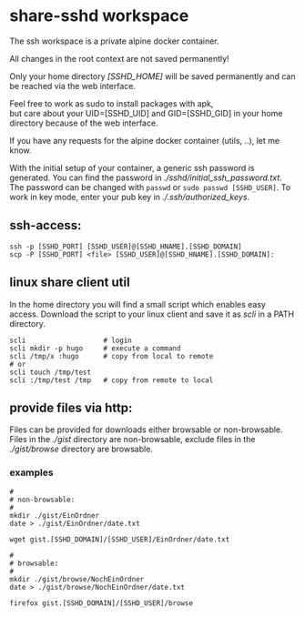 # share-sshd workspace

The ssh workspace is a private alpine docker container.

All changes in the root context are not saved permanently!

Only your home directory *[SSHD_HOME]* will be saved permanently and can be reached via the web interface.

Feel free to work as sudo to install packages with apk,  
but care about your UID=[SSHD_UID] and GID=[SSHD_GID] in your home directory because of the web interface.

If you have any requests for the alpine docker container (utils, ..), let me know.

With the initial setup of your container, a generic ssh password is generated.
You can find the password in *./sshd/initial_ssh_password.txt*.
The password can be changed with ```passwd``` or ```sudo passwd [SSHD_USER]```.
To work in key mode, enter your pub key in *./.ssh/authorized_keys*.

## ssh-access:

```
ssh -p [SSHD_PORT] [SSHD_USER]@[SSHD_HNAME].[SSHD_DOMAIN]
scp -P [SSHD_PORT] <file> [SSHD_USER]@[SSHD_HNAME].[SSHD_DOMAIN]:
```

## linux share client util

In the home directory you will find a small script which enables easy access.
Download the script to your linux client and save it as *scli* in a PATH directory.

```
scli                   # login
scli mkdir -p hugo     # execute a command
scli /tmp/x :hugo      # copy from local to remote
# or
scli touch /tmp/test 
scli :/tmp/test /tmp   # copy from remote to local
```

## provide files via http:

Files can be provided for downloads either browsable or non-browsable.
Files in the *./gist* directory are non-browsable, exclude
files in the *./gist/browse* directory are browsable.

### examples

```
#
# non-browsable:
#
mkdir ./gist/EinOrdner
date > ./gist/EinOrdner/date.txt

wget gist.[SSHD_DOMAIN]/[SSHD_USER]/EinOrdner/date.txt

#
# browsable:
#
mkdir ./gist/browse/NochEinOrdner
date > ./gist/browse/NochEinOrdner/date.txt

firefox gist.[SSHD_DOMAIN]/[SSHD_USER]/browse
```

